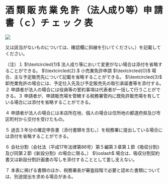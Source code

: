 # 酒 類 販 売 業 免 許 （法人成り等）申 請 書（ｃ）チ ェ ッ ク 表

![](https://www.nta.go.jp/tmp/8eb0df7b-8062-464b-a7b1-6c464ababbcb/images/94a33366096d8767a8a0918759d2a05c874f6b613c24c2c0d5430afa407f3fa2.jpg)

又は該当がないものについては、確認欄に斜線を引いてください。）を記載してください。

（注）１ $\\textcircled{1}$ 法人成り等において変更がない場合は添付を省略することができる。 $\\textcircled{2}.$ 小売業免許申請 $\\textcircled{O}$ 場合、主な予定販売先について記載を省略することができる。 $\\textcircled{3}$ 卸売業免許の場合には、予定仕入先及び予定販売先の取引承諾書等を添付する。２ 申請者が法人の場合には役員等の誓約事項は代表者が一括して行うことができる。３ 申請者が、申請販売場を管轄する税務署管内に既免許販売場を有している場合には添付を省略することができる。

４ 申請者が法人の場合には本店所在地、個人の場合は住所地の都道府県及び市区町村から交付を受けたもの。

５ 過去３年分の確定申告書（添付書類を含む。）を税務署に提出している場合には添付を省略することができる。

６ 会社分割（会社法（平成17年法律第86号）第５編第３章第１節《吸収分割》及び同第２節《新設分割》の場合に限る。） $\\oslash$ 場合は、吸収分割契約書又は新設分割計画書の写しを添付することとして差し支えない。

７ 本表に掲げる書類のほか、税務署長が審査段階で必要と認めた書類については、別途提出を求める場合がある。